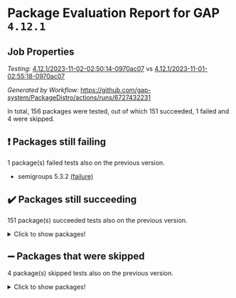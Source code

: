 # Package Evaluation Report for GAP `4.12.1`

## Job Properties

*Testing:* [4.12.1/2023-11-02-02:50:14-0970ac07](https://github.com/gap-system/PackageDistro/blob/data/reports/4.12.1/2023-11-02-02:50:14-0970ac07) vs [4.12.1/2023-11-01-02:55:18-0970ac07](https://github.com/gap-system/PackageDistro/blob/data/reports/4.12.1/2023-11-01-02:55:18-0970ac07)

*Generated by Workflow:* https://github.com/gap-system/PackageDistro/actions/runs/6727432231

In total, 156 packages were tested, out of which 151 succeeded, 1 failed and 4 were skipped.

## :exclamation: Packages still failing

1 package(s) failed tests also on the previous version.
- semigroups 5.3.2 [(failure)](https://github.com/gap-system/PackageDistro/actions/runs/6727432231/job/18285626890)

## :heavy_check_mark: Packages still succeeding

151 package(s) succeeded tests also on the previous version.
<details><summary>Click to show packages!</summary>

- 4ti2interface 2023.02-04 [(success)](https://github.com/gap-system/PackageDistro/actions/runs/6727432231/job/18285607316)
- ace 5.6.2 [(success)](https://github.com/gap-system/PackageDistro/actions/runs/6727432231/job/18285607403)
- aclib 1.3.2 [(success)](https://github.com/gap-system/PackageDistro/actions/runs/6727432231/job/18285607538)
- agt 0.3.1 [(success)](https://github.com/gap-system/PackageDistro/actions/runs/6727432231/job/18285607650)
- alnuth 3.2.1 [(success)](https://github.com/gap-system/PackageDistro/actions/runs/6727432231/job/18285607790)
- anupq 3.3.0 [(success)](https://github.com/gap-system/PackageDistro/actions/runs/6727432231/job/18285607934)
- atlasrep 2.1.7 [(success)](https://github.com/gap-system/PackageDistro/actions/runs/6727432231/job/18285608046)
- autodoc 2023.06.19 [(success)](https://github.com/gap-system/PackageDistro/actions/runs/6727432231/job/18285609989)
- automata 1.15 [(success)](https://github.com/gap-system/PackageDistro/actions/runs/6727432231/job/18285610159)
- automgrp 1.3.2 [(success)](https://github.com/gap-system/PackageDistro/actions/runs/6727432231/job/18285610345)
- autpgrp 1.11 [(success)](https://github.com/gap-system/PackageDistro/actions/runs/6727432231/job/18285610501)
- cap 2023.10-07 [(success)](https://github.com/gap-system/PackageDistro/actions/runs/6727432231/job/18285610600)
- caratinterface 2.3.5 [(success)](https://github.com/gap-system/PackageDistro/actions/runs/6727432231/job/18285610732)
- cddinterface 2022.11.01 [(success)](https://github.com/gap-system/PackageDistro/actions/runs/6727432231/job/18285610825)
- circle 1.6.6 [(success)](https://github.com/gap-system/PackageDistro/actions/runs/6727432231/job/18285610927)
- classicpres 1.22 [(success)](https://github.com/gap-system/PackageDistro/actions/runs/6727432231/job/18285611064)
- cohomolo 1.6.11 [(success)](https://github.com/gap-system/PackageDistro/actions/runs/6727432231/job/18285611191)
- congruence 1.2.5 [(success)](https://github.com/gap-system/PackageDistro/actions/runs/6727432231/job/18285611343)
- corelg 1.56 [(success)](https://github.com/gap-system/PackageDistro/actions/runs/6727432231/job/18285611450)
- crime 1.6 [(success)](https://github.com/gap-system/PackageDistro/actions/runs/6727432231/job/18285611571)
- crisp 1.4.6 [(success)](https://github.com/gap-system/PackageDistro/actions/runs/6727432231/job/18285611696)
- crypting 0.10.4 [(success)](https://github.com/gap-system/PackageDistro/actions/runs/6727432231/job/18285611860)
- cryst 4.1.26 [(success)](https://github.com/gap-system/PackageDistro/actions/runs/6727432231/job/18285612052)
- crystcat 1.1.10 [(success)](https://github.com/gap-system/PackageDistro/actions/runs/6727432231/job/18285612247)
- ctbllib 1.3.6 [(success)](https://github.com/gap-system/PackageDistro/actions/runs/6727432231/job/18285612431)
- cubefree 1.19 [(success)](https://github.com/gap-system/PackageDistro/actions/runs/6727432231/job/18285612592)
- curlinterface 2.3.2 [(success)](https://github.com/gap-system/PackageDistro/actions/runs/6727432231/job/18285612727)
- cvec 2.8.1 [(success)](https://github.com/gap-system/PackageDistro/actions/runs/6727432231/job/18285612902)
- datastructures 0.3.0 [(success)](https://github.com/gap-system/PackageDistro/actions/runs/6727432231/job/18285613090)
- deepthought 1.0.6 [(success)](https://github.com/gap-system/PackageDistro/actions/runs/6727432231/job/18285613256)
- design 1.8 [(success)](https://github.com/gap-system/PackageDistro/actions/runs/6727432231/job/18285613437)
- difsets 2.3.1 [(success)](https://github.com/gap-system/PackageDistro/actions/runs/6727432231/job/18285613591)
- digraphs 1.6.3 [(success)](https://github.com/gap-system/PackageDistro/actions/runs/6727432231/job/18285613741)
- edim 1.3.7 [(success)](https://github.com/gap-system/PackageDistro/actions/runs/6727432231/job/18285613988)
- example 4.3.4 [(success)](https://github.com/gap-system/PackageDistro/actions/runs/6727432231/job/18285614240)
- examplesforhomalg 2023.10-01 [(success)](https://github.com/gap-system/PackageDistro/actions/runs/6727432231/job/18285614396)
- factint 1.6.3 [(success)](https://github.com/gap-system/PackageDistro/actions/runs/6727432231/job/18285614585)
- ferret 1.0.9 [(success)](https://github.com/gap-system/PackageDistro/actions/runs/6727432231/job/18285614750)
- fga 1.5.0 [(success)](https://github.com/gap-system/PackageDistro/actions/runs/6727432231/job/18285614914)
- fining 1.5.6 [(success)](https://github.com/gap-system/PackageDistro/actions/runs/6727432231/job/18285615063)
- float 1.0.3 [(success)](https://github.com/gap-system/PackageDistro/actions/runs/6727432231/job/18285615212)
- format 1.4.3 [(success)](https://github.com/gap-system/PackageDistro/actions/runs/6727432231/job/18285615405)
- forms 1.2.9 [(success)](https://github.com/gap-system/PackageDistro/actions/runs/6727432231/job/18285615599)
- fplsa 1.2.6 [(success)](https://github.com/gap-system/PackageDistro/actions/runs/6727432231/job/18285615832)
- fr 2.4.12 [(success)](https://github.com/gap-system/PackageDistro/actions/runs/6727432231/job/18285616030)
- francy 2.0.3 [(success)](https://github.com/gap-system/PackageDistro/actions/runs/6727432231/job/18285616176)
- fwtree 1.3 [(success)](https://github.com/gap-system/PackageDistro/actions/runs/6727432231/job/18285616306)
- gapdoc 1.6.6 [(success)](https://github.com/gap-system/PackageDistro/actions/runs/6727432231/job/18285616536)
- gauss 2023.02-04 [(success)](https://github.com/gap-system/PackageDistro/actions/runs/6727432231/job/18285616678)
- gaussforhomalg 2023.10-01 [(success)](https://github.com/gap-system/PackageDistro/actions/runs/6727432231/job/18285616837)
- gbnp 1.0.5 [(success)](https://github.com/gap-system/PackageDistro/actions/runs/6727432231/job/18285616955)
- generalizedmorphismsforcap 2023.08-02 [(success)](https://github.com/gap-system/PackageDistro/actions/runs/6727432231/job/18285617094)
- genss 1.6.8 [(success)](https://github.com/gap-system/PackageDistro/actions/runs/6727432231/job/18285617242)
- gradedmodules 2023.09-01 [(success)](https://github.com/gap-system/PackageDistro/actions/runs/6727432231/job/18285617400)
- gradedringforhomalg 2023.08-01 [(success)](https://github.com/gap-system/PackageDistro/actions/runs/6727432231/job/18285617550)
- grape 4.9.0 [(success)](https://github.com/gap-system/PackageDistro/actions/runs/6727432231/job/18285617725)
- groupoids 1.73 [(success)](https://github.com/gap-system/PackageDistro/actions/runs/6727432231/job/18285617900)
- grpconst 2.6.4 [(success)](https://github.com/gap-system/PackageDistro/actions/runs/6727432231/job/18285618063)
- guarana 0.96.3 [(success)](https://github.com/gap-system/PackageDistro/actions/runs/6727432231/job/18285618216)
- guava 3.18 [(success)](https://github.com/gap-system/PackageDistro/actions/runs/6727432231/job/18285618449)
- hap 1.60 [(success)](https://github.com/gap-system/PackageDistro/actions/runs/6727432231/job/18285618697)
- hapcryst 0.1.15 [(success)](https://github.com/gap-system/PackageDistro/actions/runs/6727432231/job/18285618859)
- hecke 1.5.3 [(success)](https://github.com/gap-system/PackageDistro/actions/runs/6727432231/job/18285619032)
- help 3.5 [(success)](https://github.com/gap-system/PackageDistro/actions/runs/6727432231/job/18285619172)
- homalg 2023.10-01 [(success)](https://github.com/gap-system/PackageDistro/actions/runs/6727432231/job/18285619303)
- homalgtocas 2023.08-01 [(success)](https://github.com/gap-system/PackageDistro/actions/runs/6727432231/job/18285619497)
- idrel 2.45 [(success)](https://github.com/gap-system/PackageDistro/actions/runs/6727432231/job/18285619640)
- images 1.3.1 [(success)](https://github.com/gap-system/PackageDistro/actions/runs/6727432231/job/18285619791)
- intpic 0.3.0 [(success)](https://github.com/gap-system/PackageDistro/actions/runs/6727432231/job/18285619940)
- io 4.8.2 [(success)](https://github.com/gap-system/PackageDistro/actions/runs/6727432231/job/18285620079)
- io_forhomalg 2023.02-04 [(success)](https://github.com/gap-system/PackageDistro/actions/runs/6727432231/job/18285620190)
- irredsol 1.4.4 [(success)](https://github.com/gap-system/PackageDistro/actions/runs/6727432231/job/18285620308)
- json 2.1.1 [(success)](https://github.com/gap-system/PackageDistro/actions/runs/6727432231/job/18285620411)
- jupyterkernel 1.5.0 [(success)](https://github.com/gap-system/PackageDistro/actions/runs/6727432231/job/18285620541)
- jupyterviz 1.5.6 [(success)](https://github.com/gap-system/PackageDistro/actions/runs/6727432231/job/18285620657)
- kan 1.36 [(success)](https://github.com/gap-system/PackageDistro/actions/runs/6727432231/job/18285620762)
- kbmag 1.5.11 [(success)](https://github.com/gap-system/PackageDistro/actions/runs/6727432231/job/18285620893)
- laguna 3.9.6 [(success)](https://github.com/gap-system/PackageDistro/actions/runs/6727432231/job/18285621006)
- liealgdb 2.2.1 [(success)](https://github.com/gap-system/PackageDistro/actions/runs/6727432231/job/18285621135)
- liepring 2.8 [(success)](https://github.com/gap-system/PackageDistro/actions/runs/6727432231/job/18285621248)
- liering 2.4.2 [(success)](https://github.com/gap-system/PackageDistro/actions/runs/6727432231/job/18285621375)
- linearalgebraforcap 2023.10-04 [(success)](https://github.com/gap-system/PackageDistro/actions/runs/6727432231/job/18285621493)
- localizeringforhomalg 2023.10-01 [(success)](https://github.com/gap-system/PackageDistro/actions/runs/6727432231/job/18285621620)
- loops 3.4.3 [(success)](https://github.com/gap-system/PackageDistro/actions/runs/6727432231/job/18285621722)
- lpres 1.0.3 [(success)](https://github.com/gap-system/PackageDistro/actions/runs/6727432231/job/18285621858)
- majoranaalgebras 1.5.1 [(success)](https://github.com/gap-system/PackageDistro/actions/runs/6727432231/job/18285621982)
- mapclass 1.4.6 [(success)](https://github.com/gap-system/PackageDistro/actions/runs/6727432231/job/18285622099)
- matgrp 0.70 [(success)](https://github.com/gap-system/PackageDistro/actions/runs/6727432231/job/18285622194)
- matricesforhomalg 2023.10-01 [(success)](https://github.com/gap-system/PackageDistro/actions/runs/6727432231/job/18285622321)
- modisom 2.5.4 [(success)](https://github.com/gap-system/PackageDistro/actions/runs/6727432231/job/18285622429)
- modulepresentationsforcap 2023.10-01 [(success)](https://github.com/gap-system/PackageDistro/actions/runs/6727432231/job/18285622543)
- modules 2023.10-01 [(success)](https://github.com/gap-system/PackageDistro/actions/runs/6727432231/job/18285622653)
- monoidalcategories 2023.10-01 [(success)](https://github.com/gap-system/PackageDistro/actions/runs/6727432231/job/18285622774)
- nconvex 2022.09-01 [(success)](https://github.com/gap-system/PackageDistro/actions/runs/6727432231/job/18285622871)
- nilmat 1.4.2 [(success)](https://github.com/gap-system/PackageDistro/actions/runs/6727432231/job/18285622967)
- nock 1.5 [(success)](https://github.com/gap-system/PackageDistro/actions/runs/6727432231/job/18285623073)
- normalizinterface 1.3.6 [(success)](https://github.com/gap-system/PackageDistro/actions/runs/6727432231/job/18285623201)
- nq 2.5.10 [(success)](https://github.com/gap-system/PackageDistro/actions/runs/6727432231/job/18285623317)
- numericalsgps 1.3.1 [(success)](https://github.com/gap-system/PackageDistro/actions/runs/6727432231/job/18285623445)
- openmath 11.5.3 [(success)](https://github.com/gap-system/PackageDistro/actions/runs/6727432231/job/18285623601)
- orb 4.9.0 [(success)](https://github.com/gap-system/PackageDistro/actions/runs/6727432231/job/18285623739)
- packagemanager 1.4.1 [(success)](https://github.com/gap-system/PackageDistro/actions/runs/6727432231/job/18285623877)
- patternclass 2.4.3 [(success)](https://github.com/gap-system/PackageDistro/actions/runs/6727432231/job/18285624002)
- permut 2.0.4 [(success)](https://github.com/gap-system/PackageDistro/actions/runs/6727432231/job/18285624124)
- polenta 1.3.10 [(success)](https://github.com/gap-system/PackageDistro/actions/runs/6727432231/job/18285624244)
- polymaking 0.8.7 [(success)](https://github.com/gap-system/PackageDistro/actions/runs/6727432231/job/18285624382)
- primgrp 3.4.4 [(success)](https://github.com/gap-system/PackageDistro/actions/runs/6727432231/job/18285624499)
- profiling 2.5.4 [(success)](https://github.com/gap-system/PackageDistro/actions/runs/6727432231/job/18285624646)
- qpa 1.34 [(success)](https://github.com/gap-system/PackageDistro/actions/runs/6727432231/job/18285624786)
- quagroup 1.8.3 [(success)](https://github.com/gap-system/PackageDistro/actions/runs/6727432231/job/18285624941)
- radiroot 2.9 [(success)](https://github.com/gap-system/PackageDistro/actions/runs/6727432231/job/18285625084)
- rcwa 4.7.1 [(success)](https://github.com/gap-system/PackageDistro/actions/runs/6727432231/job/18285625242)
- rds 1.8 [(success)](https://github.com/gap-system/PackageDistro/actions/runs/6727432231/job/18285625391)
- recog 1.4.2 [(success)](https://github.com/gap-system/PackageDistro/actions/runs/6727432231/job/18285625596)
- repndecomp 1.3.0 [(success)](https://github.com/gap-system/PackageDistro/actions/runs/6727432231/job/18285625785)
- repsn 3.1.1 [(success)](https://github.com/gap-system/PackageDistro/actions/runs/6727432231/job/18285625951)
- resclasses 4.7.3 [(success)](https://github.com/gap-system/PackageDistro/actions/runs/6727432231/job/18285626107)
- ringsforhomalg 2023.09-01 [(success)](https://github.com/gap-system/PackageDistro/actions/runs/6727432231/job/18285626277)
- sco 2023.08-01 [(success)](https://github.com/gap-system/PackageDistro/actions/runs/6727432231/job/18285626465)
- scscp 2.4.1 [(success)](https://github.com/gap-system/PackageDistro/actions/runs/6727432231/job/18285626618)
- sglppow 2.3 [(success)](https://github.com/gap-system/PackageDistro/actions/runs/6727432231/job/18285627120)
- sgpviz 0.999.5 [(success)](https://github.com/gap-system/PackageDistro/actions/runs/6727432231/job/18285627315)
- simpcomp 2.1.14 [(success)](https://github.com/gap-system/PackageDistro/actions/runs/6727432231/job/18285627511)
- singular 2023.02.09 [(success)](https://github.com/gap-system/PackageDistro/actions/runs/6727432231/job/18285627717)
- sl2reps 1.1 [(success)](https://github.com/gap-system/PackageDistro/actions/runs/6727432231/job/18285628057)
- sla 1.5.3 [(success)](https://github.com/gap-system/PackageDistro/actions/runs/6727432231/job/18285628620)
- smallgrp 1.5.3 [(success)](https://github.com/gap-system/PackageDistro/actions/runs/6727432231/job/18285628800)
- smallsemi 0.6.13 [(success)](https://github.com/gap-system/PackageDistro/actions/runs/6727432231/job/18285628962)
- sonata 2.9.6 [(success)](https://github.com/gap-system/PackageDistro/actions/runs/6727432231/job/18285629109)
- sophus 1.27 [(success)](https://github.com/gap-system/PackageDistro/actions/runs/6727432231/job/18285629267)
- sotgrps 1.2 [(success)](https://github.com/gap-system/PackageDistro/actions/runs/6727432231/job/18285629451)
- spinsym 1.5.2 [(success)](https://github.com/gap-system/PackageDistro/actions/runs/6727432231/job/18285629654)
- standardff 1.0 [(success)](https://github.com/gap-system/PackageDistro/actions/runs/6727432231/job/18285629798)
- symbcompcc 1.3.2 [(success)](https://github.com/gap-system/PackageDistro/actions/runs/6727432231/job/18285629958)
- thelma 1.3 [(success)](https://github.com/gap-system/PackageDistro/actions/runs/6727432231/job/18285630088)
- tomlib 1.2.9 [(success)](https://github.com/gap-system/PackageDistro/actions/runs/6727432231/job/18285630255)
- toolsforhomalg 2023.10-01 [(success)](https://github.com/gap-system/PackageDistro/actions/runs/6727432231/job/18285630406)
- toric 1.9.5 [(success)](https://github.com/gap-system/PackageDistro/actions/runs/6727432231/job/18285630575)
- toricvarieties 2022.07.13 [(success)](https://github.com/gap-system/PackageDistro/actions/runs/6727432231/job/18285630745)
- transgrp 3.6.4 [(success)](https://github.com/gap-system/PackageDistro/actions/runs/6727432231/job/18285630938)
- ugaly 4.1.3 [(success)](https://github.com/gap-system/PackageDistro/actions/runs/6727432231/job/18285631111)
- unipot 1.5 [(success)](https://github.com/gap-system/PackageDistro/actions/runs/6727432231/job/18285631299)
- unitlib 4.2.0 [(success)](https://github.com/gap-system/PackageDistro/actions/runs/6727432231/job/18285631441)
- utils 0.84 [(success)](https://github.com/gap-system/PackageDistro/actions/runs/6727432231/job/18285631605)
- uuid 0.7 [(success)](https://github.com/gap-system/PackageDistro/actions/runs/6727432231/job/18285631754)
- walrus 0.9991 [(success)](https://github.com/gap-system/PackageDistro/actions/runs/6727432231/job/18285631903)
- wedderga 4.10.4 [(success)](https://github.com/gap-system/PackageDistro/actions/runs/6727432231/job/18285632079)
- xmod 2.91 [(success)](https://github.com/gap-system/PackageDistro/actions/runs/6727432231/job/18285632267)
- xmodalg 1.23 [(success)](https://github.com/gap-system/PackageDistro/actions/runs/6727432231/job/18285632421)
- yangbaxter 0.10.3 [(success)](https://github.com/gap-system/PackageDistro/actions/runs/6727432231/job/18285632565)
- zeromqinterface 0.14 [(success)](https://github.com/gap-system/PackageDistro/actions/runs/6727432231/job/18285632726)
</details>

## :heavy_minus_sign: Packages that were skipped

4 package(s) skipped tests also on the previous version.
<details><summary>Click to show packages!</summary>

- browse 1.8.21 [(skipped)](https://github.com/gap-system/PackageDistro/actions/runs/6727432231/job/18285212100)
- itc 1.5.1 [(skipped)](https://github.com/gap-system/PackageDistro/actions/runs/6727432231/job/18285212100)
- polycyclic 2.16 [(skipped)](https://github.com/gap-system/PackageDistro/actions/runs/6727432231/job/18285212100)
- xgap 4.31 [(skipped)](https://github.com/gap-system/PackageDistro/actions/runs/6727432231/job/18285212100)
</details>

